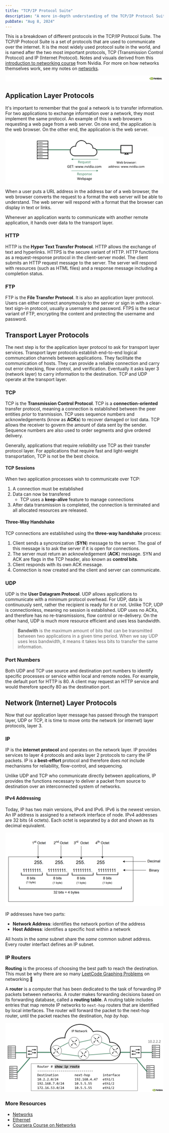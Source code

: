 ```yaml
---
title: "TCP/IP Protocol Suite"
description: "A more in-depth understanding of the TCP/IP Protocol Suite."
pubDate: "Aug 8, 2024"
---
```


This is a breakdown of different protocols in the TCP/IP Protocol Suite. The TCP/IP Protocol Suite is a set of protocols that are used to communicate over the internet. It is the most widely used protocol suite in the world, and is named after the two most important protocols, TCP (Transmission Control Protocol) and IP (Internet Protocol). Notes and visuals derived from this [introduction to networking course](https://www.coursera.org/learn/introduction-to-networking-nvidia) from Nvidia. For more on how networks themselves work, see my notes on [networks](/writing/networks).

![Nvidia Banner](../img/tcp-ip/nvidia.png)

## Application Layer Protocols

It's important to remember that the goal a network is to transfer information. For two applications to exchange information over a network, they most implement the same protocol. An example of this is web browsers requesting a web page from a web server. On one end, the application is the web browser. On the other end, the application is the web server.

![Web Request](../img/tcp-ip/web-request.png)

When a user puts a URL address in the address bar of a web browser, the web browser converts the request to a format the web server will be able to understand. The web server will respond with a format that the browser can display in text or links.

Whenever an application wants to communicate with another remote application, it hands over data to the transport layer.

### HTTP

HTTP is the **Hyper Text Transfer Protocol**. HTTP allows the exchange of text and hyperlinks. HTTPS is the secure variant of HTTP. HTTP functions as a request-response protocol in the client-server model. The client submits an HTTP request message to the server. The server will respond with resources (such as HTML files) and a response message including a completion status.

### FTP

FTP is the **File Transfer Protocol**. It is also an application layer protocol. Users can either connect anonymously to the server or sign in with a clear-text sign-in protocol, usually a username and password. FTPS is the secur variant of FTP, encrypting the content and protecting the username and password.

## Transport Layer Protocols

The next step is for the application layer protocol to ask for transport layer services. Transport layer protocols establish end-to-end logical communcation channels between applications. They facilitate the communication of hosts. They can provide a reliable connection and carry out error checking, flow control, and verification. Eventually it asks layer 3 (network layer) to carry information to the destination. TCP and UDP operate at the transport layer.

### TCP

TCP is the **Transmission Control Protocol**. TCP is a **connection-oriented** transfer protocol, meaning a connection is established between the peer entities _prior_ to tranmission. TCP uses sequence numbers and acknowledgements (know as **ACKs**) to recover damaged or lost data. TCP allows the receiver to govern the amount of data sent by the sender. Sequence numbers are also used to order segments and give ordered delivery.

Generally, applications that require _reliability_ use TCP as their transfer protocol layer. For applications that require fast and light-weight transportation, TCP is not be the best choice.

#### TCP Sessions

When two application processes wish to communicate over TCP:

1. A connection must be established
2. Data can now be transfered
   - TCP uses a **keep-alive** feature to manage connections
3. After data transmission is completed, the connection is terminated and all allocated resources are released.

#### Three-Way Handshake

TCP connections are established using the **three-way handshake** process:

1. Client sends a syncronization (**SYN**) message to the server. The goal of this message is to ask the server if it is open for connections.
2. The server must return an acknowledgement (**ACK**) message. SYN and ACK are flags in the TCP header, also known as **control bits**.
3. Client responds with its own ACK message.
4. Connection is now created and the client and server can communicate.

### UDP

UDP is the **User Datagram Protocol**. UDP allows applications to communicate with a minimum protocol overhead. For UDP, data is continuously sent, rather the recipient is ready for it or not. Unlike TCP, UDP is connectionless, meaning no session is established. UDP uses no ACKs, and therefore has no re-transmissions, flow control or re-delivery. On the other hand, UDP is much more resource efficient and uses less bandwidth.

> **Bandwith** is the maximum amount of bits that can be transmitted between two applications in a given time period. When we say UDP uses less bandwidth, it means it takes less bits to transfer the same information.

### Port Numbers

Both UDP and TCP use source and destination port numbers to identify specific processes or service within local and remote nodes. For example, the default port for HTTP is 80. A client may request an HTTP service and would therefore specify 80 as the destination port.

## Network (Internet) Layer Protocols

Now that our application layer message has passed through the transport layer, UDP or TCP, it is time to move onto the network (or internet) layer protocols, layer 3.

### IP

IP is the **internet protocol** and operates on the network layer. IP provides services to layer 4 protocols and asks layer 2 protocols to carry the IP packets. IP is a **best-effort** protocol and therefore does _not_ include mechanisms for reliability, flow-control, and sequencing.

Unlike UDP and TCP who communicate directly between applications, IP provides the functions necessary to deliver a packet from source to destination over an interconnected system of networks.

#### IPv4 Addressing

Today, IP has two main versions, IPv4 and IPv6. IPv6 is the newest version. An IP address is assigned to a network interface of node. IPv4 addresses are 32 bits (4 octets). Each octet is separated by a dot and shown as its decimal equivalent.

![IPv4](../img/tcp-ip/ipv4.png)

IP addresses have two parts:

- **Network Address**: identifies the network portion of the address
- **Host Address**: identifies a specific host within a network

All hosts in the _same_ subnet share the _same_ common subnet address. Every router interfact defines an IP subnet.

### IP Routers

**Routing** is the process of choosing the best path to reach the destination. This must be why there are so many [LeetCode Graphing Problems](https://leetcode.com/problems/number-of-operations-to-make-network-connected) on networking 🙂

A **router** is a computer that has been dedicated to the task of forwarding IP packets between networks. A router makes forwarding decisions based on its forwarding database, called a **routing table**. A routing table includes entries that map remote IP networks to `next-hop` routers that are identified by local interfaces. The router will forward the packet to the next-hop router, until the packet reaches the destination, _hop by hop_.

![Router](../img/tcp-ip/router.png)

### More Resources

- [Networks](/writing/networks)
- [Ethernet](/writing/ethernet)
- [Coursera Course on Networks](https://www.coursera.org/learn/introduction-to-networking-nvidia)
